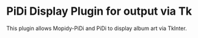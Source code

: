 # PiDi Display Plugin for output via Tk

This plugin allows Mopidy-PiDi and PiDi to display album art via TkInter.
